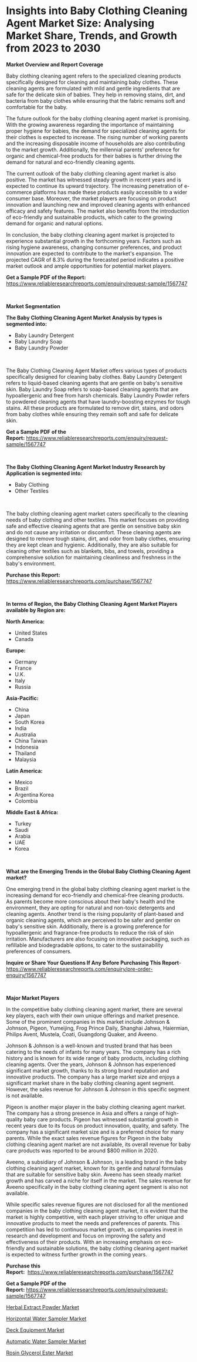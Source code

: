 <p><h1>Insights into Baby Clothing Cleaning Agent Market Size: Analysing Market Share, Trends, and Growth from 2023 to 2030</h1></p><p><strong>Market Overview and Report Coverage</strong></p>
<p><p>Baby clothing cleaning agent refers to the specialized cleaning products specifically designed for cleaning and maintaining baby clothes. These cleaning agents are formulated with mild and gentle ingredients that are safe for the delicate skin of babies. They help in removing stains, dirt, and bacteria from baby clothes while ensuring that the fabric remains soft and comfortable for the baby.</p><p>The future outlook for the baby clothing cleaning agent market is promising. With the growing awareness regarding the importance of maintaining proper hygiene for babies, the demand for specialized cleaning agents for their clothes is expected to increase. The rising number of working parents and the increasing disposable income of households are also contributing to the market growth. Additionally, the millennial parents' preference for organic and chemical-free products for their babies is further driving the demand for natural and eco-friendly cleaning agents.</p><p>The current outlook of the baby clothing cleaning agent market is also positive. The market has witnessed steady growth in recent years and is expected to continue its upward trajectory. The increasing penetration of e-commerce platforms has made these products easily accessible to a wider consumer base. Moreover, the market players are focusing on product innovation and launching new and improved cleaning agents with enhanced efficacy and safety features. The market also benefits from the introduction of eco-friendly and sustainable products, which cater to the growing demand for organic and natural options.</p><p>In conclusion, the baby clothing cleaning agent market is projected to experience substantial growth in the forthcoming years. Factors such as rising hygiene awareness, changing consumer preferences, and product innovation are expected to contribute to the market's expansion. The projected CAGR of 8.3% during the forecasted period indicates a positive market outlook and ample opportunities for potential market players.</p></p>
<p><strong>Get a Sample PDF of the Report:</strong> <a href="https://www.reliableresearchreports.com/enquiry/request-sample/1567747">https://www.reliableresearchreports.com/enquiry/request-sample/1567747</a></p>
<p>&nbsp;</p>
<p><strong>Market Segmentation</strong></p>
<p><strong>The Baby Clothing Cleaning Agent Market Analysis by types is segmented into:</strong></p>
<p><ul><li>Baby Laundry Detergent</li><li>Baby Laundry Soap</li><li>Baby Laundry Powder</li></ul></p>
<p>&nbsp;</p>
<p><p>The Baby Clothing Cleaning Agent Market offers various types of products specifically designed for cleaning baby clothes. Baby Laundry Detergent refers to liquid-based cleaning agents that are gentle on baby's sensitive skin. Baby Laundry Soap refers to soap-based cleaning agents that are hypoallergenic and free from harsh chemicals. Baby Laundry Powder refers to powdered cleaning agents that have laundry-boosting enzymes for tough stains. All these products are formulated to remove dirt, stains, and odors from baby clothes while ensuring they remain soft and safe for delicate skin.</p></p>
<p><strong>Get a Sample PDF of the Report:</strong>&nbsp;<a href="https://www.reliableresearchreports.com/enquiry/request-sample/1567747">https://www.reliableresearchreports.com/enquiry/request-sample/1567747</a></p>
<p>&nbsp;</p>
<p><strong>The Baby Clothing Cleaning Agent Market Industry Research by Application is segmented into:</strong></p>
<p><ul><li>Baby Clothing</li><li>Other Textiles</li></ul></p>
<p>&nbsp;</p>
<p><p>The baby clothing cleaning agent market caters specifically to the cleaning needs of baby clothing and other textiles. This market focuses on providing safe and effective cleaning agents that are gentle on sensitive baby skin and do not cause any irritation or discomfort. These cleaning agents are designed to remove tough stains, dirt, and odor from baby clothes, ensuring they are kept clean and hygienic. Additionally, they are also suitable for cleaning other textiles such as blankets, bibs, and towels, providing a comprehensive solution for maintaining cleanliness and freshness in the baby's environment.</p></p>
<p><strong>Purchase this Report:</strong>&nbsp; <a href="https://www.reliableresearchreports.com/purchase/1567747">https://www.reliableresearchreports.com/purchase/1567747</a></p>
<p>&nbsp;</p>
<p><strong>In terms of Region, the Baby Clothing Cleaning Agent Market Players available by Region are:</strong></p>
<p>
    <p> <strong> North America: </strong>
        <ul>
            <li>United States</li>
            <li>Canada</li>
        </ul>
        </p> 
    <p> <strong> Europe: </strong>
        <ul>
            <li>Germany</li>
            <li>France</li>
            <li>U.K.</li>
            <li>Italy</li>
            <li>Russia</li>
        </ul>
        </p> 
    <p> <strong> Asia-Pacific: </strong>
        <ul>
            <li>China</li>
            <li>Japan</li>
            <li>South Korea</li>
            <li>India</li>
            <li>Australia</li>
            <li>China Taiwan</li>
            <li>Indonesia</li>
            <li>Thailand</li>
            <li>Malaysia</li>
        </ul>
        </p> 
    <p> <strong> Latin America: </strong>
        <ul>
            <li>Mexico</li>
            <li>Brazil</li>
            <li>Argentina Korea</li>
            <li>Colombia</li>
        </ul>
        </p> 
    <p> <strong> Middle East & Africa: </strong>
        <ul>
            <li>Turkey</li>
            <li>Saudi</li>
            <li>Arabia</li>
            <li>UAE</li>
            <li>Korea</li>
        </ul>
    </p>
    </p>
<p>&nbsp;</p>
<p><strong>What are the Emerging Trends in the Global Baby Clothing Cleaning Agent market?</strong></p>
<p><p>One emerging trend in the global baby clothing cleaning agent market is the increasing demand for eco-friendly and chemical-free cleaning products. As parents become more conscious about their baby's health and the environment, they are opting for natural and non-toxic detergents and cleaning agents. Another trend is the rising popularity of plant-based and organic cleaning agents, which are perceived to be safer and gentler on baby's sensitive skin. Additionally, there is a growing preference for hypoallergenic and fragrance-free products to reduce the risk of skin irritation. Manufacturers are also focusing on innovative packaging, such as refillable and biodegradable options, to cater to the sustainability preferences of consumers.</p></p>
<p><strong>Inquire or Share Your Questions If Any Before Purchasing This Report</strong>- <a href="https://www.reliableresearchreports.com/enquiry/pre-order-enquiry/1567747">https://www.reliableresearchreports.com/enquiry/pre-order-enquiry/1567747</a></p>
<p>&nbsp;</p>
<p><strong>Major Market Players</strong></p>
<p><p>In the competitive baby clothing cleaning agent market, there are several key players, each with their own unique offerings and market presence. Some of the prominent companies in this market include Johnson & Johnson, Pigeon, Yumeijing, Frog Prince Daily, Shanghai Jahwa, Haiermian, Philips Avent, Mustela, Coati, Guangdong Quaker, and Aveeno.</p><p>Johnson & Johnson is a well-known and trusted brand that has been catering to the needs of infants for many years. The company has a rich history and is known for its wide range of baby products, including clothing cleaning agents. Over the years, Johnson & Johnson has experienced significant market growth, thanks to its strong brand reputation and innovative products. The company has a large market size and enjoys a significant market share in the baby clothing cleaning agent segment. However, the sales revenue for Johnson & Johnson in this specific segment is not available.</p><p>Pigeon is another major player in the baby clothing cleaning agent market. The company has a strong presence in Asia and offers a range of high-quality baby care products. Pigeon has witnessed substantial growth in recent years due to its focus on product innovation, quality, and safety. The company has a significant market size and is a preferred choice for many parents. While the exact sales revenue figures for Pigeon in the baby clothing cleaning agent market are not available, its overall revenue for baby care products was reported to be around $800 million in 2020.</p><p>Aveeno, a subsidiary of Johnson & Johnson, is a leading brand in the baby clothing cleaning agent market, known for its gentle and natural formulas that are suitable for sensitive baby skin. Aveeno has seen steady market growth and has carved a niche for itself in the market. The sales revenue for Aveeno specifically in the baby clothing cleaning agent segment is also not available.</p><p>While specific sales revenue figures are not disclosed for all the mentioned companies in the baby clothing cleaning agent market, it is evident that the market is highly competitive, with each player striving to offer unique and innovative products to meet the needs and preferences of parents. This competition has led to continuous market growth, as companies invest in research and development and focus on improving the safety and effectiveness of their products. With an increasing emphasis on eco-friendly and sustainable solutions, the baby clothing cleaning agent market is expected to witness further growth in the coming years.</p></p>
<p><strong>Purchase this Report:</strong>&nbsp;&nbsp;<a href="https://www.reliableresearchreports.com/purchase/1567747">https://www.reliableresearchreports.com/purchase/1567747</a></p>
<p></p>
<p><strong>Get a Sample PDF of the Report:</strong>&nbsp;<a href="https://www.reliableresearchreports.com/enquiry/request-sample/1567747">https://www.reliableresearchreports.com/enquiry/request-sample/1567747</a></p>
<p><p><a href="https://medium.com/@toneygrimes2023/herbal-extract-powder-market-size-growth-forecast-2023-2030-3858a7ed2d26">Herbal Extract Powder Market</a></p><p><a href="https://www.linkedin.com/pulse/decoding-horizontal-water-sampler-market-deep-dive-latest-nv1uc/">Horizontal Water Sampler Market</a></p><p><a href="https://www.linkedin.com/pulse/deck-equipment-market-size-share-global-analysis-report-2023--v3jue/">Deck Equipment Market</a></p><p><a href="https://www.linkedin.com/pulse/decoding-automatic-water-sampler-market-deep-dive-latest-bhefc/">Automatic Water Sampler Market</a></p><p><a href="https://medium.com/@elyssablick/rosin-glycerol-ester-market-size-growth-forecast-2023-2030-34320dcbe4b3">Rosin Glycerol Ester Market</a></p></p>